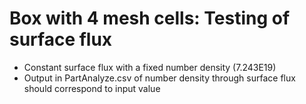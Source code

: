 # Box with 4 mesh cells: Testing of surface flux
* Constant surface flux with a fixed number density (7.243E19)
* Output in PartAnalyze.csv of number density through surface flux should correspond to input value
